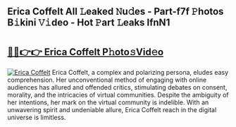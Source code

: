 ## Erica Coffelt All 𝙻eaked 𝙽u𝚍es - Part-f7f 𝙿hotos B𝚒kini 𝚅𝚒deo - Hot 𝙿art 𝙻eaks IfnN1

# <h2><a href="http://ld2zmof.urlbe.top/?page=Erica+Coffelt">🔗🔗👉👉 Erica Coffelt P𝚑oto𝚜Vid𝚎o</a></h2>

[![Erica Coffelt](https://i.imgur.com/eBuTRDB.gif)](http://ld2zmof.urlbe.top/?page=Erica+Coffelt)
Erica Coffelt, a complex and polarizing persona, eludes easy comprehension. Her unconventional method of engaging with online audiences has allured and offended critics, stimulating debates on consent, morality, and the intricacies of virtual communities. Despite the ambiguity of her intentions, her mark on the virtual community is indelible. With an unwavering spirit and undeniable allure, Erica Coffelt reach in the digital universe is limitless.

